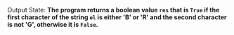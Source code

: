 Output State: **The program returns a boolean value `res` that is `True` if the first character of the string `el` is either 'B' or 'R' and the second character is not 'G', otherwise it is `False`.**